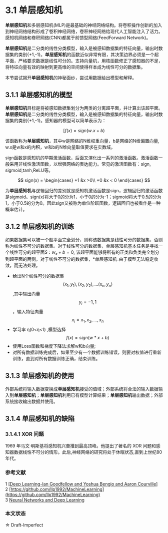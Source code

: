 # 3.1 单层感知机

**单层感知机**和多层感知机\(MLP\)是最基础的神经网络结构。将卷积操作创新的加入到神经网络结构形成了卷积神经网络，卷积神经网络给现代人工智能注入了活力。感知机网络和卷积网络\(CNN\)都属于前馈型网络\(FeedForward Network\)。

**单层感知机**是二分类的线性分类模型，输入是被感知数据集的特征向量，输出时数据集的类别{+1,-1}。**单层感知机**的函数近似非常有限，其决策边界必须是一个超平面，严格要求数据是线性可分的。支持向量机，用核函数修正了感知器的不足，将特征向量有效的映射到更高维的空间使得样本成为线性可分的数据集。

本节尝试揭开**单层感知机**的神秘面纱，尝试用数据给出模型和解释。

## 3.1.1 单层感知机的模型

**单层感知机**目标是将被感知数据集划分为两类的分离超平面，并计算出该超平面。**单层感知机**是二分类的线性分类模型，输入是被感知数据集的特征向量，输出时数据集的类别{+1,-1}。感知器的模型可以简单表示为：


$$
[f(x)=sign(w.x+b)
$$


该函数称为**单层感知机**，其中w是网络的N维权重向量，b是网络的N维偏置向量, w.x是w和x的内积，w和b的N维向量取值要求在实数域。

sign函数是感知机的早期激活函数，后面又演化出一系列的激活函数。激活函数一般采用非线性激活函数，以增强网络的表达能力。常见的激活函数有：sign, sigmoid,tanh,ReLU等。


$$
sign(x) = \begin{cases}
+1 &x >0\\
+0 &x < 0
\end{cases}
$$


为**单层感知机**与逻辑回归的差别就是感知机激活函数是sign，逻辑回归的激活函数是sigmoid。sign\(x\)将大于0的分为1，小于0的分为-1；sigmoid将大于0.5的分为1，小于0.5的分为0。因此sign又被称为单位阶跃函数，逻辑回归也被看作是一种概率估计。

## 3.1.2 单层感知机的训练

如果数据集可以被一个超平面完全划分，则称该数据集是线性可分的数据集，否则称为线性不可分的数据集。对于线性可分的数据集，单层感知机基本任务是寻找一个线性可分的超平面$S：{w_x+b=0}$, 该超平面能够将所有的正类和负类完全划分到超平面的两侧。对于线性不可分的数据集，\*单层感知机_由于模型无法稳定收敛，而无法处理。

* 给出N个线性可分的数据集$${(x_1,y_1),(x_2,y_2),...(x_n,y_n)}$$,其中输出向量$$y_i={-1,1}$$ ，输入特征向量$$x_i={x_1,x_2,...,x_n}$$
* 学习率 η(0<η<1) ,模型选择$$f(x)=sign(w*x+b)$$
* 使用Loss函数和梯度下降法求解w和b向量;
* 对所有数据训练完成后，如果至少有一个数据训练错误，则要对权值进行重新训练，直到对所有数据训练正确，结束训练。

## 3.1.3 单层感知机的使用

外部系统将输入数据变换成**单层感知机**接受的值域；外部系统将合法的输入数据输入到**单层感知机**；**单层感知机**利用已有模型计算结果；**单层感知机**输出数据；外部系统接收输出数据并使用。

## 3.1.4 单层感知机的缺陷

### 3.1.4.1 XOR 问题

1969 年马文·明斯基将感知机兴奋推到最高顶峰。他提出了著名的 XOR 问题和感知器数据线性不可分的情形。此后,神经网络的研究将处于休眠状态,直到上世纪80年代。

### 参考文献

1 [\[Deep Learning-Ian Goodfellow and Yoshua Bengio and Aaron Courville\]](http://www.deeplearningbook.org/)  
2 [https://github.com/llp1992/MachineLearning](https://github.com/llp1992/MachineLearning)  
3 [Neural Networks and Deep Learning](http://neuralnetworksanddeeplearning.com/)

### 本文状态

☆ Draft-Imperfect

